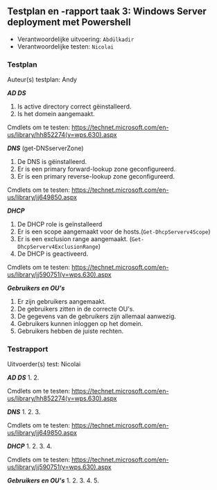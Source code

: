 ## Testplan en -rapport taak 3: Windows Server deployment met Powershell

* Verantwoordelijke uitvoering: `Abdülkadir`
* Verantwoordelijke testen: `Nicolai`

### Testplan

Auteur(s) testplan: Andy

***AD DS***
1. Is active directory correct gëinstalleerd.
2. Is het domein aangemaakt.

Cmdlets om te testen: https://technet.microsoft.com/en-us/library/hh852274(v=wps.630).aspx

***DNS*** (get-DNSserverZone)
1. De DNS is gëinstalleerd.
2. Er is een primary forward-lookup zone geconfigureerd.
3. Er is een primary reverse-lookup zone geconfigureerd.

Cmdlets om te testen: https://technet.microsoft.com/en-us/library/jj649850.aspx

***DHCP***
1. De DHCP role is geïnstalleerd
2. Er is een scope aangemaakt voor de hosts.(`Get-DhcpServerv4Scope`)
3. Er is een exclusion range aangemaakt. (`Get-DhcpServerv4ExclusionRange`)
4. De DHCP is geactiveerd.

Cmdlets om te testen: https://technet.microsoft.com/en-us/library/jj590751(v=wps.630).aspx

***Gebruikers en OU's***
1. Er zijn gebruikers aangemaakt.
2. De gebruikers zitten in de correcte OU's.
3. De gegevens van de gebruikers zijn allemaal aanwezig.
4. Gebruikers kunnen inloggen op het domein.
5. Gebruikers hebben de juiste rechten.


### Testrapport

Uitvoerder(s) test: Nicolai

***AD DS***
1. 
2. 

Cmdlets om te testen: https://technet.microsoft.com/en-us/library/hh852274(v=wps.630).aspx

***DNS*** 
1. 
2. 
3. 

Cmdlets om te testen: https://technet.microsoft.com/en-us/library/jj649850.aspx

***DHCP***
1. 
2. 
3. 
4. 

Cmdlets om te testen: https://technet.microsoft.com/en-us/library/jj590751(v=wps.630).aspx

***Gebruikers en OU's***
1. 
2. 
3. 
4. 
5. 

